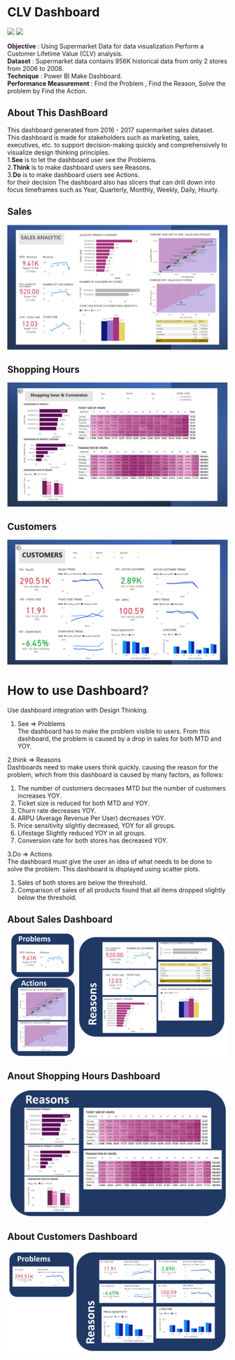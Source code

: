 # CLV Dashboard
[![](https://img.shields.io/badge/-Power--BI-blue)](#) [![](https://img.shields.io/badge/-Dashboard-green)](#)  
  
**Objective**	: Using Supermarket Data for data visualization Perform a Customer Lifetime Value (CLV) analysis.  
**Dataset** :	Supermarket data contains 956K historical data from only 2 stores from 2006 to 2008.  
**Technique**	: Power BI Make Dashboard.  
**Performance Measurement**	: Find the Problem , Find the Reason, Solve the problem by Find the Action.  
  
## About This DashBoard
This dashboard generated from 2016 - 2017 supermarket sales dataset.  
This dashboard is made for stakeholders such as marketing, sales, executives, etc. to support decision-making quickly and comprehensively to visualize design thinking principles.  
1.**See** is to let the dashboard user see the Problems.  
2.**Think** is to make dashboard users see Reasons.  
3.**Do** is to make dashboard users see Actions.  
for their decision The dashboard also has slicers that can drill down into focus timeframes such as Year, Quarterly, Monthly, Weekly, Daily, Hourly.  
  
  
## Sales
![SALES ANALYTIC](./SALES_ANALYTIC_1.png)

## Shopping Hours
![Shopping_hour&Conversion](./Shopping_hour&Conversion_2.png)

## Customers
![customers](./CUSTOMERS_3.png)

# How to use Dashboard? 
Use dashboard integration with Design Thinking.  
1. See => Problems  
The dashboard has to make the problem visible to users. From this dashboard, the problem is caused by a drop in sales for both MTD and YOY.  
  
2.think => Reasons  
Dashboards need to make users think quickly. causing the reason for the problem, which from this dashboard is caused by many factors, as follows:  
1. The number of customers decreases MTD but the number of customers increases YOY.    
2. Ticket size is reduced for both MTD and YOY.  
3. Churn rate decreases YOY.  
4. ARPU (Average Revenue Per User) decreases YOY.  
5. Price sensitivity slightly decreased, YOY for all groups.  
6. Lifestage Slightly reduced YOY in all groups.  
7. Conversion rate for both stores has decreased YOY.  
  
3.Do => Actions  
The dashboard must give the user an idea of ​​what needs to be done to solve the problem. This dashboard is displayed using scatter plots.  
1. Sales of both stores are below the threshold.  
2. Comparison of sales of all products found that all items dropped slightly below the threshold.  

## About Sales Dashboard
![SALES ANALYTIC](./DT_SALES_ANALYTIC_1.png)

## Anout Shopping Hours Dashboard
![Shopping_hour&Conversion](./DT_Shopping_hour&Conversion_2.png)

## About Customers Dashboard
![customers](./DT_CUSTOMERS_3.png)
